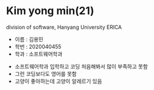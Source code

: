  Kim yong min(21)
=========================
division of software, Hanyang University ERICA
* 이름 : 김용민
* 학번 : 2020040455
* 학과 : 소프트웨어학과
+ 소프트웨어학과 입학하고 코딩 처음해봐서 많이 부족하고 못함
+ 그런 코딩보다도 영어를 못함
+ 고양이 좋아하는데 고양이 알레르기 있음
